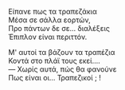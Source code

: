 Είπανε πως τα τραπεζάκια<br>
Μέσα σε σάλλα εορτών,<br>
Προ πάντων δε σε... διαλέξεις<br>
Έπιπλον είναι περιττόν.<br>

Μ' αυτοί τα βάζουν τα τραπέζια<br>
Κοντά στο πλάϊ τους εκεί....<br>
&mdash; Χωρίς αυτά, πώς θα φανούνε<br>
Πως είναι οι... Τραπεζικοί ; !<br>
